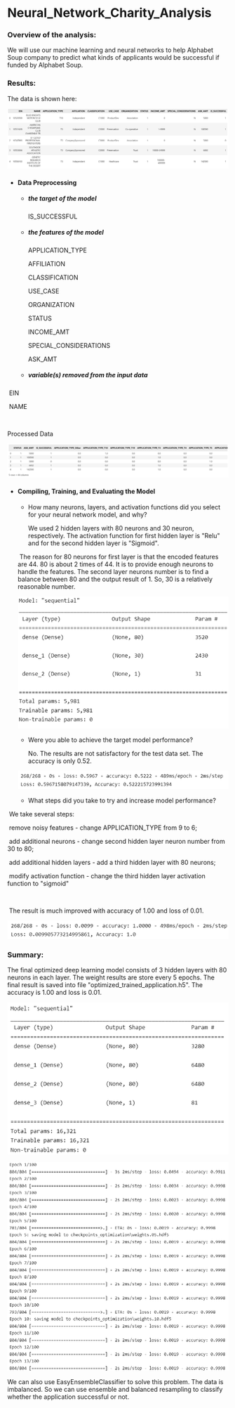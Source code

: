 # Neural_Network_Charity_Analysis



### Overview of the analysis:

We will use our machine learning and neural networks to help Alphabet Soup company to predict what kinds of applicants would be successful if funded by Alphabet Soup.



### Results:

The data is shown here:

![image-20221019202833024](Resources\image-20221019202833024.png)



- #### Data Preprocessing

  - ##### the target of the model

    IS_SUCCESSFUL

  

  - ##### the features of the model

    APPLICATION_TYPE            

    AFFILIATION                  

    CLASSIFICATION              

    USE_CASE                     

    ORGANIZATION                 

    STATUS                       

    INCOME_AMT                   

    SPECIAL_CONSIDERATIONS       

    ASK_AMT                   

  

  - ##### variable(s) removed from the input data

​				EIN

​				NAME

​				

Processed Data

![image-20221019203321816](Resources\image-20221019203321816.png)





- #### Compiling, Training, and Evaluating the Model

  - How many neurons, layers, and activation functions did you select for your neural network model, and why?

    We used 2 hidden layers with 80 neurons and 30 neuron, respectively.  The activation function for first hidden layer is "Relu" and for the second hidden layer is "Sigmoid".

  

  ​		The reason for 80 neurons for first layer is that the encoded features are 44.  80 is about 2 times of 44.  It is to provide enough neurons to handle the features.  The second layer neurons number is to find a balance between 80 and the output result of 1.  So, 30 is a relatively reasonable number.

  

  ![image-20221019203405006](Resources\image-20221019203405006.png)

  

  - Were you able to achieve the target model performance?

    No.  The results are not satisfactory for the test data set.  The accuracy is only 0.52.

  ![image-20221019204331601](Resources\image-20221019204331601.png)

  

  - What steps did you take to try and increase model performance?

​			   We take several steps:

​						remove noisy features -  change APPLICATION_TYPE from 9 to 6;

​						add additional neurons - change second hidden layer neuron number from 30 to 80;

​						add additional hidden layers - add a third hidden layer with 80 neurons;

​						modify activation function - change the third hidden layer activation function to "sigmoid"

​				

​				The result is much improved with accuracy of 1.00 and loss of 0.01.

![image-20221019205655864](Resources\image-20221019205655864.png)



### **Summary:** 

The final optimized deep learning model consists of 3 hidden layers with 80 neurons in each layer.  The weight results are store every 5 epochs.  The final result is saved into file "optimized_trained_application.h5".  The accuracy is 1.00 and loss is 0.01.

![image-20221019205947033](Resources\image-20221019205947033.png)



![image-20221019210053872](Resources\image-20221019210053872.png)





We can also use EasyEnsembleClassifier to solve this problem.  The data is imbalanced.  So we can use ensemble and balanced resampling to classify whether the application successful or not.



